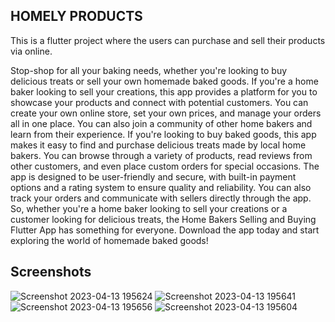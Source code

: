 ## HOMELY PRODUCTS

This is a flutter project where the users can purchase and sell their products via online.

Stop-shop for all your baking needs, whether you're looking to buy delicious treats or sell
your own homemade baked goods. If you're a home baker looking to sell your creations, this
app provides a platform for you to showcase your products and connect with potential
customers. You can create your own online store, set your own prices, and manage your orders
all in one place. You can also join a community of other home bakers and learn from their
experience. If you're looking to buy baked goods, this app makes it easy to find and purchase
delicious treats made by local home bakers. You can browse through a variety of products, read
reviews from other customers, and even place custom orders for special occasions. The app is
designed to be user-friendly and secure, with built-in payment options and a rating system to
ensure quality and reliability. You can also track your orders and communicate with sellers
directly through the app. So, whether you're a home baker looking to sell your creations or a
customer looking for delicious treats, the Home Bakers Selling and Buying Flutter App has
something for everyone. Download the app today and start exploring the world of homemade
baked goods!

## Screenshots

![Screenshot 2023-04-13 195624](https://user-images.githubusercontent.com/109640095/231790845-6479444c-711d-4e23-a2da-56ccedb0b216.png)
![Screenshot 2023-04-13 195641](https://user-images.githubusercontent.com/109640095/231790866-ef2bfa12-6eb6-4879-85e7-03d66ef40533.png)
![Screenshot 2023-04-13 195656](https://user-images.githubusercontent.com/109640095/231790879-f9a3c290-9418-4912-8e51-aafc98a5aa9b.png)
![Screenshot 2023-04-13 195604](https://user-images.githubusercontent.com/109640095/231790885-8a9c6572-0bdd-4fec-a2b6-4cc78d2e72ef.png)
